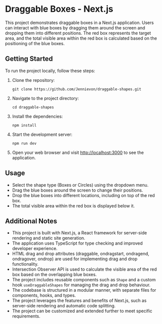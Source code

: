 # Draggable Boxes - Next.js

This project demonstrates draggable boxes in a Next.js application. Users can interact with blue boxes by dragging them around the screen and dropping them into different positions. The red box represents the target area, and the total visible area within the red box is calculated based on the positioning of the blue boxes.

## Getting Started

To run the project locally, follow these steps:

1. Clone the repository:

   ```shell
   git clone https://github.com/Jennievon/draggable-shapes.git
   ```

2. Navigate to the project directory:

   ```shell
   cd draggable-shapes
   ```

3. Install the dependencies:

   ```shell
   npm install
   ```

4. Start the development server:

   ```shell
   npm run dev
   ```

5. Open your web browser and visit [http://localhost:3000](http://localhost:3000) to see the application.

## Usage

- Select the shape type (Boxes or Circles) using the dropdown menu.
- Drag the blue boxes around the screen to change their positions.
- Drop the blue boxes into different locations, including on top of the red box.
- The total visible area within the red box is displayed below it.

## Additional Notes

- This project is built with Next.js, a React framework for server-side rendering and static site generation.
- The application uses TypeScript for type checking and improved developer experience.
- HTML drag and drop attributes (draggable, ondragstart, ondragend, ondragover, ondrop) are used for implementing drag and drop functionality.
- Intersection Observer API is used to calculate the visible area of the red box based on the overlapping blue boxes.
- The project includes reusable components such as `Shape` and a custom hook `useDraggableShapes` for managing the drag and drop behaviour.
- The codebase is structured in a modular manner, with separate files for components, hooks, and types.
- The project leverages the features and benefits of Next.js, such as server-side rendering and automatic code splitting.
- The project can be customized and extended further to meet specific requirements.

